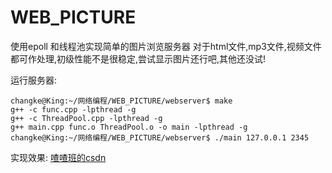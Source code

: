# WEB_PICTURE
使用epoll 和线程池实现简单的图片浏览服务器
对于html文件,mp3文件,视频文件都可作处理,初级性能不是很稳定,尝试显示图片还行吧,其他还没试!

运行服务器:

```
changke@King:~/网络编程/WEB_PICTURE/webserver$ make
g++ -c func.cpp -lpthread -g
g++ -c ThreadPool.cpp -lpthread -g
g++ main.cpp func.o ThreadPool.o -o main -lpthread -g
changke@King:~/网络编程/WEB_PICTURE/webserver$ ./main 127.0.0.1 2345

```


实现效果:
<a href="https://blog.csdn.net/qq_41681241/article/details/86907477">喳喳班的csdn</a>
